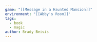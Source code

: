 ```yaml
---
game: "[[Message in a Haunted Mansion]]"
environment: "[[Abby's Room]]"
tags:
  - book
  - magic
author: Brady Beisis
---
```

